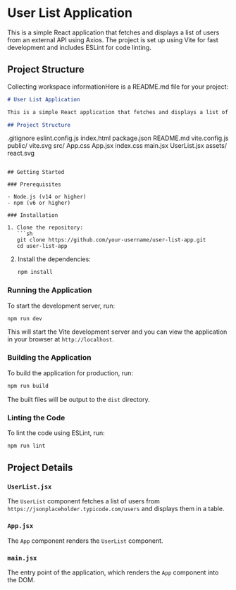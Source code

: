 # User List Application

This is a simple React application that fetches and displays a list of users from an external API using Axios. The project is set up using Vite for fast development and includes ESLint for code linting.

## Project Structure
Collecting workspace informationHere is a README.md file for your project:

```md
# User List Application

This is a simple React application that fetches and displays a list of users from an external API using Axios. The project is set up using Vite for fast development and includes ESLint for code linting.

## Project Structure

```
.gitignore
eslint.config.js
index.html
package.json
README.md
vite.config.js
public/
	vite.svg
src/
	App.css
	App.jsx
	index.css
	main.jsx
	UserList.jsx
	assets/
		react.svg
```

## Getting Started

### Prerequisites

- Node.js (v14 or higher)
- npm (v6 or higher)

### Installation

1. Clone the repository:
   ```sh
   git clone https://github.com/your-username/user-list-app.git
   cd user-list-app
   ```

2. Install the dependencies:
   ```sh
   npm install
   ```

### Running the Application

To start the development server, run:
```sh
npm run dev
```

This will start the Vite development server and you can view the application in your browser at `http://localhost`.

### Building the Application

To build the application for production, run:
```sh
npm run build
```

The built files will be output to the `dist` directory.

### Linting the Code

To lint the code using ESLint, run:
```sh
npm run lint
```

## Project Details

### `UserList.jsx`

The `UserList` component fetches a list of users from `https://jsonplaceholder.typicode.com/users` and displays them in a table.

### `App.jsx`

The `App` component renders the `UserList` component.

### `main.jsx`

The entry point of the application, which renders the `App` component into the DOM.